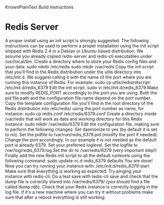 KnownPlainText Build Instructions

# Redis Server
A proper install using an init script is strongly suggested. The following instructions can be used to perform a proper installation using the init script shipped with Redis 2.4 in a Debian or Ubuntu based distribution.
We assume you already copied redis-server and redis-cli executables under /usr/local/bin.
Create a directory where to store your Redis config files and your data:
sudo mkdir /etc/redis sudo mkdir /var/redis
Copy the init script that you'll find in the Redis distribution under the utils directory into /etc/init.d. We suggest calling it with the name of the port where you are running this instance of Redis. For example:
sudo cp utils/redisinitscript /etc/init.d/redis_6379
Edit the init script.
sudo vi /etc/init.d/redis_6379
Make sure to modify REDIS_PORT accordingly to the port you are using. Both the pid file path and the configuration file name depend on the port number.
Copy the template configuration file you'll find in the root directory of the Redis distribution into /etc/redis/ using the port number as name, for instance:
sudo cp redis.conf /etc/redis/6379.conf
Create a directory inside /var/redis that will work as data and working directory for this Redis instance:
sudo mkdir /var/redis/6379
Edit the configuration file, making sure to perform the following changes:
Set daemonize to yes (by default it is set to no).
Set the pidfile to /var/run/redis_6379.pid (modify the port if needed).
Change the port accordingly. In our example it is not needed as the default port is already 6379.
Set your preferred loglevel.
Set the logfile to /var/log/redis_6379.log
Set the dir to /var/redis/6379 (very important step!)
Finally add the new Redis init script to all the default runlevels using the following command:
sudo update-rc.d redis_6379 defaults
You are done! Now you can try running your instance with:
/etc/init.d/redis_6379 start
Make sure that everything is working as expected:
Try pinging your instance with redis-cli.
Do a test save with redis-cli save and check that the dump file is correctly stored into /var/redis/6379/ (you should find a file called dump.rdb).
Check that your Redis instance is correctly logging in the log file.
If it's a new machine where you can try it without problems make sure that after a reboot everything is still working.
